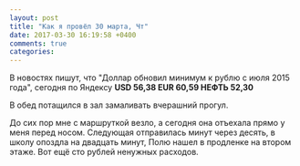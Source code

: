 ```yaml
---
layout: post
title: "Как я провёл 30 марта, Чт"
date: 2017-03-30 16:19:58 +0400
comments: true
categories: 
---
```


В новостях пишут, что "Доллар обновил минимум к рублю с июля 2015 года", сегодня по Яндексу **USD 56,38 EUR 60,59 НЕФТЬ 52,30**

В обед потащился в зал замаливать вчерашний прогул.

До сих пор мне с маршруткой везло, а сегодня она отъехала прямо у меня перед носом. Следующая отправилась минут через десять, в школу опоздла на двадцать минут, Полю нашел в продленке на втором этаже. Вот ещё сто рублей ненужных расходов.